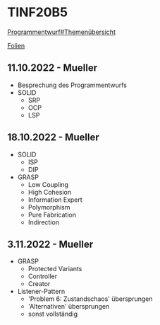 # TINF20B5

[Programmentwurf#Themenübersicht](Programmentwurf/Themen.md)

[Folien](Folien/)

## 11.10.2022 - Mueller

- Besprechung des Programmentwurfs
- SOLID
  - SRP
  - OCP
  - LSP

## 18.10.2022 - Mueller

- SOLID
  - ISP
  - DIP
- GRASP
  - Low Coupling
  - High Cohesion
  - Information Expert
  - Polymorphism
  - Pure Fabrication
  - Indirection

## 3.11.2022 - Mueller
- GRASP
  - Protected Variants
  - Controller
  - Creator
- Listener-Pattern
  - 'Problem 6: Zustandschaos' übersprungen
  - 'Alternativen' übersprungen
  - sonst vollständig
